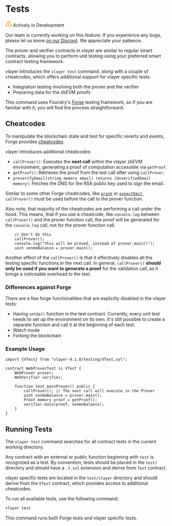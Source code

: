 # Tests
<div class="feature-card feature-in-dev">
  <div class="title">
    <svg width="20" height="20" viewBox="0 0 20 20" fill="none" xmlns="http://www.w3.org/2000/svg">
    <path d="M8.57499 3.21665L1.51665 15C1.37113 15.252 1.29413 15.5377 1.29331 15.8288C1.2925 16.1198 1.3679 16.4059 1.51201 16.6588C1.65612 16.9116 1.86392 17.1223 2.11474 17.2699C2.36556 17.4174 2.65065 17.4968 2.94165 17.5H17.0583C17.3493 17.4968 17.6344 17.4174 17.8852 17.2699C18.136 17.1223 18.3439 16.9116 18.488 16.6588C18.6321 16.4059 18.7075 16.1198 18.7067 15.8288C18.7058 15.5377 18.6288 15.252 18.4833 15L11.425 3.21665C11.2764 2.97174 11.0673 2.76925 10.8176 2.62872C10.568 2.48819 10.2864 2.41437 9.99999 2.41437C9.71354 2.41437 9.43193 2.48819 9.18232 2.62872C8.93272 2.76925 8.72355 2.97174 8.57499 3.21665V3.21665Z" stroke="#FCA004" stroke-width="2" stroke-linecap="round" stroke-linejoin="round"/>
    <path d="M10 7.5V10.8333" stroke="#FCA004" stroke-width="2" stroke-linecap="round" stroke-linejoin="round"/>
    <path d="M10 14.1667H10.0083" stroke="#FCA004" stroke-width="2" stroke-linecap="round" stroke-linejoin="round"/>
    </svg>
    Actively in Development
  </div>
  <p>Our team is currently working on this feature. If you experience any bugs, please let us know <a href="https://discord.gg/JS6whdessP" target="_blank">on our Discord</a>. We appreciate your patience. </p>
</div>

The prover and verifier contracts in vlayer are similar to regular smart contracts, allowing you to perform unit testing using your preferred smart contract testing framework.

vlayer introduces the `vlayer test` command, along with a couple of cheatcodes, which offers additional support for vlayer specific tests:
- Integration testing involving both the prover and the verifier
- Preparing data for the zkEVM proofs

This command uses Foundry's [Forge](https://book.getfoundry.sh/forge/tests) testing framework, so if you are familiar with it, you will find the process straightforward.

## Cheatcodes
To manipulate the blockchain state and test for specific reverts and events, Forge provides [cheatcodes](https://book.getfoundry.sh/forge/cheatcodes).

vlayer introduces additional cheatcodes:
- `callProver()`: Executes the **next call** within the vlayer zkEVM environment, generating a proof of computation accessible via `getProof`.
- `getProof()`: Retrieves the proof from the last call after using `callProver`.
- `preverifyEmail(string memory email) returns (UnverifiedEmail memory)`: Fetches the DNS for the RSA public key used to sign the email.

<div class="warning">

Similar to some other Forge cheatcodes, like [`prank`](https://book.getfoundry.sh/cheatcodes/prank) or [`expectEmit`](https://book.getfoundry.sh/cheatcodes/expect-emit), `callProver()`
must be used before the call to the prover function.

Also note, that majority of the cheatcodes are performing a call under the hood. This means, that if you use a cheatcode, like `console.log` between `callProver()` and the prover function call,  the proof will be
generated for the `console.log` call, not for the prover function call.

```solidity
    // Don't do this
    callProver();
    console.log("this will be proved, instead of prover.main()");
    uint venmoBalance = prover.main();
```

Another effect of the `callProver()` is that it effectively disables all the testing specific functions in the next call.
In general, `callProver()` **should only be used if you want to generate a proof** for the validation call, as it brings a noticeable overhead to the test.

</div>

### Differences against Forge

There are a few forge functionalities that are explicitly disabled in the vlayer tests:

- Having `setUp()` function in the test contract. Currently, every unit test needs to set up the environment on its own. It's still possible to create a separate function and call it at the beginning of each test.
- Watch mode
- Forking the blockchain

### Example Usage

```solidity
import {VTest} from "vlayer-0.1.0/testing/VTest.sol";

contract WebProverTest is VTest {
    WebProver prover;
    WebVerifier verifier;

    function test_mainProver() public {
        callProver(); // The next call will execute in the Prover
        uint venmoBalance = prover.main();
        Proof memory proof = getProof();
        verifier.main(proof, venmoBalance);
    }
}
```

## Running Tests
The `vlayer test` command searches for all contract tests in the current working directory. 

Any contract with an external or public function beginning with `test` is recognized as a test. By convention, tests should be placed in the `test/` directory and should have a `.t.sol` extension and derive from `Test` contract.

vlayer specific tests are located in the `test/vlayer` directory and should derive from the `VTest` contract, which provides access to additional cheatcodes.

To run all available tests, use the following command:
```sh
vlayer test
```

This command runs both Forge tests and vlayer specific tests.
